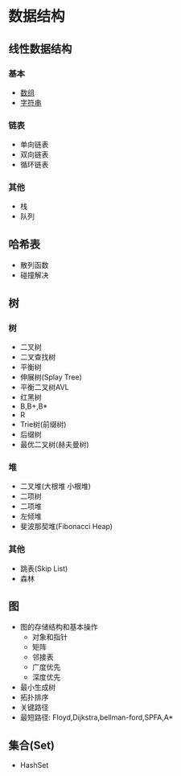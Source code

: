 # 数据结构

## 线性数据结构

### 基本
* [数组](./1.1.Array.md)
* [字符串](./1.2.String.md)

### 链表

* 单向链表
* 双向链表
* 循环链表

### 其他

* 栈
* 队列

## 哈希表

* 散列函数
* 碰撞解决

## 树

### 树

* 二叉树    
* 二叉查找树
* 平衡树
* 伸展树(Splay Tree)
* 平衡二叉树AVL    
* 红黑树  
* B,B+,B*
* R
* Trie树(前缀树)  
* 后缀树  
* 最优二叉树(赫夫曼树) 

### 堆

* 二叉堆(大根堆 小根堆)   
* 二项树    
* 二项堆 
* 左倾堆 
* 斐波那契堆(Fibonacci Heap)  

### 其他

* 跳表(Skip List)
* 森林

## 图

* 图的存储结构和基本操作  
    * 对象和指针
    * 矩阵
    * 邻接表
    * 广度优先
    * 深度优先
* 最小生成树  
* 拓扑排序  
* 关键路径  
* 最短路径: Floyd,Dijkstra,bellman-ford,SPFA,A*  

## 集合(Set)

* HashSet
